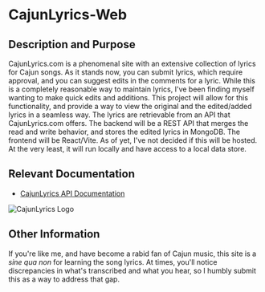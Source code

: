 # CajunLyrics-Web

## Description and Purpose

CajunLyrics.com is a phenomenal site with an extensive collection of lyrics for Cajun songs. As it stands now, you can submit lyrics, which require approval, and you can suggest edits in the comments for a lyric. While this is a completely reasonable way to maintain lyrics, I've been finding myself wanting to make quick edits and additions. This project will allow for this functionality, and provide a way to view the original and the edited/added lyrics in a seamless way. The lyrics are retrievable from an API that CajunLyrics.com offers. The backend will be a REST API that merges the read and write behavior, and stores the edited lyrics in MongoDB. The frontend will be React/Vite. As of yet, I've not decided if this will be hosted. At the very least, it will run locally and have access to a local data store.

## Relevant Documentation

- [CajunLyrics API Documentation](https://www.cajunlyrics.com/?page=api)

![CajunLyrics Logo](https://www.cajunlyrics.com/img/partnership/cajunlyricsbanner-blk1024.png)

## Other Information

If you're like me, and have become a rabid fan of Cajun music, this site is a *sine qua non* for learning the song lyrics. At times, you'll notice discrepancies in what's transcribed and what you hear, so I humbly submit this as a way to address that gap.
